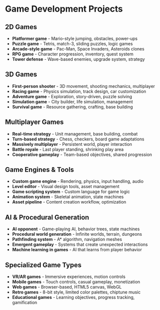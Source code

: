 # Game Development Projects

## 2D Games
- **Platformer game** - Mario-style jumping, obstacles, power-ups
- **Puzzle game** - Tetris, match-3, sliding puzzles, logic games
- **Arcade-style game** - Pac-Man, Space Invaders, Asteroids clones
- **RPG game** - Character progression, inventory, quest system
- **Tower defense** - Wave-based enemies, upgrade system, strategy

## 3D Games
- **First-person shooter** - 3D movement, shooting mechanics, multiplayer
- **Racing game** - Physics simulation, track design, car customization
- **Adventure game** - Exploration, story-driven, puzzle solving
- **Simulation game** - City builder, life simulation, management
- **Survival game** - Resource gathering, crafting, base building

## Multiplayer Games
- **Real-time strategy** - Unit management, base building, combat
- **Turn-based strategy** - Chess, checkers, board game adaptations
- **Massively multiplayer** - Persistent world, player interaction
- **Battle royale** - Last player standing, shrinking play area
- **Cooperative gameplay** - Team-based objectives, shared progression

## Game Engines & Tools
- **Custom game engine** - Rendering, physics, input handling, audio
- **Level editor** - Visual design tools, asset management
- **Game scripting system** - Custom language for game logic
- **Animation system** - Skeletal animation, state machines
- **Asset pipeline** - Content creation workflow, optimization

## AI & Procedural Generation
- **AI opponent** - Game-playing AI, behavior trees, state machines
- **Procedural world generation** - Infinite worlds, terrain, dungeons
- **Pathfinding system** - A* algorithm, navigation meshes
- **Emergent gameplay** - Systems that create unexpected interactions
- **Machine learning in games** - AI that learns from player behavior

## Specialized Game Types
- **VR/AR games** - Immersive experiences, motion controls
- **Mobile games** - Touch controls, casual gameplay, monetization
- **Web games** - Browser-based, HTML5 canvas, WebGL
- **Retro games** - 8-bit style, limited color palettes, chiptune music
- **Educational games** - Learning objectives, progress tracking, gamification 